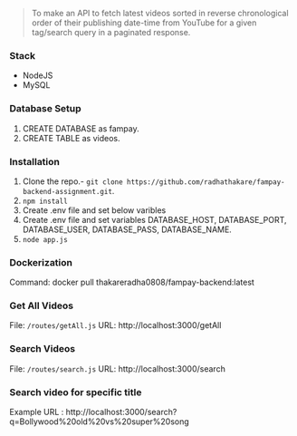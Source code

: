 
> To make an API to fetch latest videos sorted in reverse chronological order of their publishing date-time from YouTube for a given tag/search query in a paginated response.
### Stack
* NodeJS
* MySQL


### Database Setup

1) CREATE DATABASE as fampay.
2) CREATE TABLE as videos.




### Installation
1) Clone the repo.- `git clone https://github.com/radhathakare/fampay-backend-assignment.git`.
2) `npm install`
3) Create .env file and set below varibles 
4) Create .env file and set variables DATABASE_HOST, DATABASE_PORT, DATABASE_USER, DATABASE_PASS, DATABASE_NAME.
5) `node app.js`

### Dockerization

Command: docker pull thakareradha0808/fampay-backend:latest

### Get All Videos
File: `/routes/getAll.js`
URL: http://localhost:3000/getAll

### Search Videos
File: `/routes/search.js`
URL: http://localhost:3000/search

### Search video for specific title
Example URL : http://localhost:3000/search?q=Bollywood%20old%20vs%20super%20song
